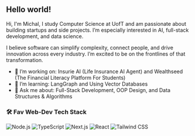 ## Hello world!

Hi, I'm Michal, I study Computer Science at UofT and am passionate about building startups and side projects. 
I’m especially interested in AI, full-stack development, and data science.

I believe software can simplify complexity, connect people, and drive innovation across every industry. I’m excited to be on the frontlines of that transformation.

- 🔭 I’m working on: Insurie AI (Life Insurance AI Agent) and Wealthseed (The Financial Literacy Platform For Students)
- 🌱 I’m learning: LangGraph and Using Vector Databases
- 💬 Ask me about: Full-Stack Development, OOP Design, and Data Structures & Algorithms

### 🛠 Fav Web-Dev Tech Stack
![Node.js](https://img.shields.io/badge/-Node.js-339933?style=flat&logo=node.js&logoColor=white)
![TypeScript](https://img.shields.io/badge/-TypeScript-3178C6?style=flat&logo=typescript&logoColor=white)
![Next.js](https://img.shields.io/badge/-Next.js-000000?style=flat&logo=next.js&logoColor=white)
![React](https://img.shields.io/badge/-React-61DAFB?style=flat&logo=react&logoColor=black)
![Tailwind CSS](https://img.shields.io/badge/-Tailwind%20CSS-06B6D4?style=flat&logo=tailwind-css&logoColor=white)

<!--
**49M/49M** is a ✨ _special_ ✨ repository because its `README.md` (this file) appears on your GitHub profile.

Here are some ideas to get you started:

- 🔭 I’m currently working on ...
- 🌱 I’m currently learning ...
- 👯 I’m looking to collaborate on ...
- 🤔 I’m looking for help with ...
- 💬 Ask me about ...
- 📫 How to reach me: ...
- 😄 Pronouns: ...
- ⚡ Fun fact: ...
-->  
